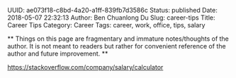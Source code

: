 UUID: ae073f18-c8bd-4a20-a1ff-839fb7d3586c
Status: published
Date: 2018-05-07 22:32:13
Author: Ben Chuanlong Du
Slug: career-tips
Title: Career Tips
Category: Career
Tags: career, work, office, tips, salary

**
Things on this page are
fragmentary and immature notes/thoughts of the author.
It is not meant to readers
but rather for convenient reference of the author and future improvement.
**

https://stackoverflow.com/company/salary/calculator
